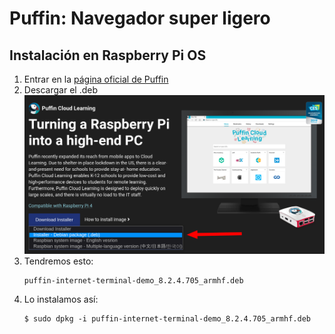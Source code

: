 # Puffin: Navegador super ligero    
## Instalación en Raspberry Pi OS  
1. Entrar en la [página oficial de Puffin](https://www.puffin.com/raspberry-pi/)  
2. Descargar el .deb  
	![](.img/1.png)
3. Tendremos esto: 
	```
	puffin-internet-terminal-demo_8.2.4.705_armhf.deb  
	```
4. Lo instalamos así:   
	```
	$ sudo dpkg -i puffin-internet-terminal-demo_8.2.4.705_armhf.deb
	```
